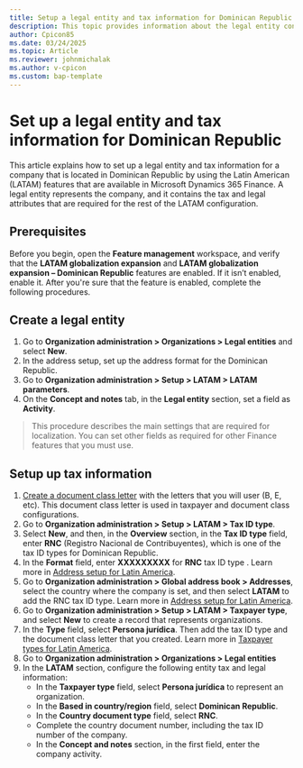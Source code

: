 ```yaml
---
title: Setup a legal entity and tax information for Dominican Republic
description: This topic provides information about the legal entity configuration for Dominican Republic and its tax information. 
author: Cpicon85
ms.date: 03/24/2025
ms.topic: Article
ms.reviewer: johnmichalak
ms.author: v-cpicon
ms.custom: bap-template
---
```


# Set up a legal entity and tax information for Dominican Republic

This article explains how to set up a legal entity and tax information for a company that is located in Dominican Republic by using the Latin American (LATAM) features that are available in Microsoft Dynamics 365 Finance. A legal entity represents the company, and it contains the tax and legal attributes that are required for the rest of the LATAM configuration.

## Prerequisites

Before you begin, open the **Feature management** workspace, and verify that the **LATAM globalization expansion** and **LATAM globalization expansion – Dominican Republic** features are enabled. If it isn’t enabled, enable it. After you're sure that the feature is enabled, complete the following procedures.

## Create a legal entity

1. Go to **Organization administration > Organizations > Legal entities** and select **New**.
2. In the address setup, set up the address format for the Dominican Republic.
3. Go to **Organization administration > Setup > LATAM > LATAM parameters**.
4. On the **Concept and notes** tab, in the **Legal entity** section, set a field as **Activity**.
> This procedure describes the main settings that are required for localization. You can set other fields as required for other Finance features that you must use.

## Setup up tax information

1. [Create a document class letter](ltm-core-document-class-letter) with the letters that you will user (B, E, etc). This document class letter is used in taxpayer and document class configurations. 
2. Go to **Organization administration > Setup > LATAM > Tax ID type**.
3. Select **New**, and then, in the **Overview** section, in the **Tax ID type** field, enter **RNC** (Registro Nacional de Contribuyentes), which is one of the tax ID types for  Dominican Republic.
4. In the **Format** field, enter **XXXXXXXXX** for **RNC** tax ID type . Learn more in [Address setup for Latin America](ltm-core-tax-id-type).
5. Go to **Organization administration > Global address book > Addresses**, select the country where the company is set, and then select **LATAM** to add the RNC tax ID type. Learn more in [Address setup for Latin America](ltm-core-address-setup).
6. Go to **Organization administration > Setup > LATAM > Taxpayer type**, and select **New** to create a record that represents organizations.
7. In the **Type** field, select **Persona jurídica**. Then add the tax ID type and the document class letter that you created. Learn more in [Taxpayer types for Latin America](ltm-core-taxpayer-type).
8. Go to **Organization administration > Organizations > Legal entities**
9. In the **LATAM** section, configure the following entity tax and legal information:
   - In the **Taxpayer type** field, select **Persona jurídica** to represent an organization.
   - In the **Based in country/region** field, select **Dominican Republic**.
   - In the **Country document type** field, select **RNC**.
   - Complete the country document number, including the tax ID number of the company.
   - In the **Concept and notes** section, in the first field, enter the company activity.
